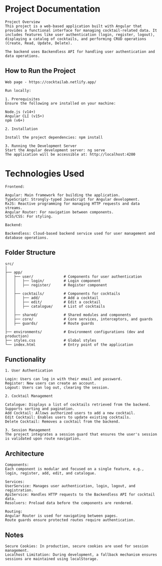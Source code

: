 # Project Documentation

    Project Overview
    This project is a web-based application built with Angular that provides a functional interface for managing cocktail-related data. It includes features like user authentication (login, register, logout), displaying a catalog of cocktails, and performing CRUD operations (Create, Read, Update, Delete).

    The backend uses Backendless API for handling user authentication and data operations.


## How to Run the Project

    Web page - https://cocktailab.netlify.app/

    Run locally:

    1. Prerequisites
    Ensure the following are installed on your machine:

    Node.js (v14+)
    Angular CLI (v15+)
    npm (v6+)

    2. Installation

    Install the project dependencies: npm install

    3. Running the Development Server
    Start the Angular development server: ng serve
    The application will be accessible at: http://localhost:4200

# Technologies Used

    Frontend:

    Angular: Main framework for building the application.
    TypeScript: Strongly-typed JavaScript for Angular development.
    RxJS: Reactive programming for managing HTTP requests and data streams.
    Angular Router: For navigation between components.
    SCSS/CSS: For styling.

    Backend:

    Backendless: Cloud-based backend service used for user management and database operations.

## Folder Structure

    src/
    │
    ├── app/
    │   ├── user/              # Components for user authentication
    │   │   ├── login/         # Login component
    │   │   ├── register/      # Register component
    │   │
    │   ├── cocktails/         # Components for cocktails
    │   │   ├── add/           # Add a cocktail
    │   │   ├── edit/          # Edit a cocktail
    │   │   ├── catalogue/     # List of cocktails
    │   │
    │   ├── shared/            # Shared modules and components
    │   ├── core/              # Core services, interceptors, and guards
    │   ├── guards/            # Route guards
    │
    ├── environments/          # Environment configurations (dev and production)
    ├── styles.css             # Global styles
    └── index.html             # Entry point of the application

## Functionality

    1. User Authentication

    Login: Users can log in with their email and password.
    Register: New users can create an account.
    Logout: Users can log out, clearing the session.

    2. Cocktail Management

    Catalogue: Displays a list of cocktails retrieved from the backend. Supports sorting and pagination.
    Add Cocktail: Allows authorized users to add a new cocktail.
    Edit Cocktail: Enables users to update existing cocktails.
    Delete Cocktail: Removes a cocktail from the backend.

    3. Session Management
    The project integrates a session guard that ensures the user's session is validated upon route navigation.

## Architecture

    Components:
    Each component is modular and focused on a single feature, e.g., login, register, add, edit, and catalogue.

    Services:
    UserService: Manages user authentication, login, logout, and registration.
    ApiService: Handles HTTP requests to the Backendless API for cocktail data.
    Resolvers: Preload data before the components are rendered.

    Routing:
    Angular Router is used for navigating between pages.
    Route guards ensure protected routes require authentication.

## Notes
    Secure Cookies: In production, secure cookies are used for session management.
    Localhost Limitation: During development, a fallback mechanism ensures sessions are maintained using localStorage.
